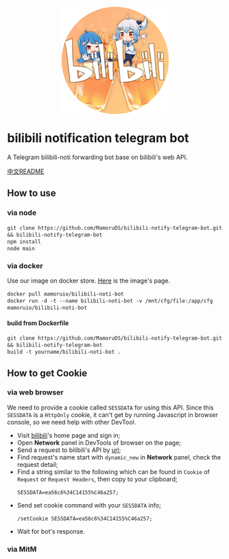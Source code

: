 <p align="center" style="align:center;height:250px;"><img width="250" src="https://github.com/MamoruDS/bilibili-notify-telegram-bot/raw/master/res/bilibili-noti-bot.png" alt="logo"></p>

# bilibili notification telegram bot
A Telegram bilibili-noti forwarding bot base on bilibili's web API.  

[中文README](README_CN.md)

## How to use
### via node
```shell
git clone https://github.com/MamoruDS/bilibili-notify-telegram-bot.git && bilibili-notify-telegram-bot
npm install
node main
```
### via docker
Use our image on docker store. [Here](https://store.docker.com/community/images/mamoruio/bilibili-noti-bot) is the image's page.
```shell
docker pull mamoruio/bilibili-noti-bot
docker run -d -t --name bilibili-noti-bot -v /mnt/cfg/file:/app/cfg mamoruio/bilibili-noti-bot
```
#### build from Dockerfile
```
git clone https://github.com/MamoruDS/bilibili-notify-telegram-bot.git && bilibili-notify-telegram-bot
build -t yourname/bilibili-noti-bot .
```

## How to get Cookie
### via web browser
We need to provide a cookie called `SESSDATA` for using this API. Since this `SESSDATA` is a `HttpOnly` cookie, it can't get by running Javascript in browser console, so we need help with other DevTool.  
- Visit [bilibili](https://www.bilibili.com)'s home page and sign in;
- Open **Network** panel in DevTools of browser on the page;
- Send a request to bilibili's API by [url](https://api.vc.bilibili.com/dynamic_svr/v1/dynamic_svr/dynamic_new?uid=0&type=512);
- Find request's name start with `dynamic_new` in **Network** panel, check the request detail;
- Find a string similar to the following which can be found in `Cookie` of `Request` or `Request Headers`, then copy to your clipboard;
    ```
    SESSDATA=ea56c6%34C14155%C46a257;
    ```
- Send set cookie command with your `SESSDATA` info;
    ```
    /setCookie SESSDATA=ea56c6%34C14155%C46a257;
    ```
- Wait for bot's response.
### via MitM
